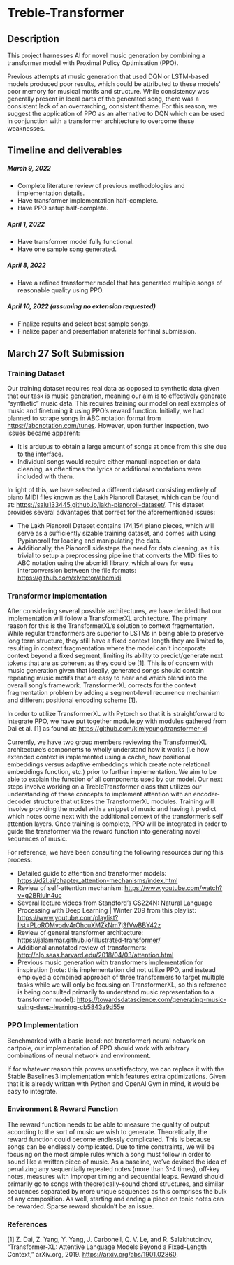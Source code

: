 # Treble-Transformer

## Description

This project harnesses AI for novel music generation by combining a transformer model with Proximal Policy Optimisation (PPO). 

Previous attempts at music generation that used DQN or LSTM-based models produced poor results, which could be attributed to these models' poor memory for musical motifs and structure. While consistency was generally present in local parts of the generated song, there was a consistent lack of an overrarching, consistent theme. For this reason, we suggest the application of PPO as an alternative to DQN which can be used in conjunction with a transformer architecture to overcome these weaknesses. 


## Timeline and deliverables

##### March 9, 2022
* Complete literature review of previous methodologies and implementation details.
* Have transformer implementation half-complete. 
* Have PPO setup half-complete.

##### April 1, 2022 
* Have transformer model fully functional.
* Have one sample song generated.

##### April 8, 2022
* Have a refined transformer model that has generated multiple songs of reasonable quality using PPO. 

##### April 10, 2022 (assuming no extension requested)
* Finalize results and select best sample songs. 
* Finalize paper and presentation materials for final submission.


## March 27 Soft Submission 

### Training Dataset
Our training dataset requires real data as opposed to synthetic data given that our task is music generation, meaning our aim is to effectively generate “synthetic” music data. This requires training our model on real examples of music and finetuning it using PPO’s reward function. Initially, we had planned to scrape songs in ABC notation format from https://abcnotation.com/tunes. However, upon further inspection, two issues became apparent:
* It is arduous to obtain a large amount of songs at once from this site due to the interface. 
* Individual songs would require either manual inspection or data cleaning, as oftentimes the lyrics or additional annotations were included with them. 

In light of this, we have selected a different dataset consisting entirely of piano MIDI files known as the Lakh Pianoroll Dataset, which can be found at: https://salu133445.github.io/lakh-pianoroll-dataset/. This dataset provides several advantages that correct for the aforementioned issues: 
* The Lakh Pianoroll Dataset contains 174,154 piano pieces, which will serve as a sufficiently sizable training dataset, and comes with using Pypianoroll for loading and manipulating the data.
* Additionally, the Pianoroll sidesteps the need for data cleaning, as it is trivial to setup a preprocessing pipeline that converts the MIDI files to ABC notation using the abcmidi library, which allows for easy interconversion between the file formats: https://github.com/xlvector/abcmidi

### Transformer Implementation
After considering several possible architectures, we have decided that our implementation will follow a TransformerXL architecture. The primary reason for this is the TransformerXL’s solution to context fragmentation. While regular transformers are superior to LSTMs in being able to preserve long term structure, they still have a fixed context length they are limited to, resulting in context fragmentation where the model can't incorporate context beyond a fixed segment, limiting its ability to predict/generate next tokens that are as coherent as they could be [1]. This is of concern with music generation given that ideally, generated songs should contain repeating music motifs that are easy to hear and which blend into the overall song’s framework. TransformerXL corrects for the context fragmentation problem by adding a segment-level recurrence mechanism and different positional encoding scheme [1]. 

In order to utilize TransformerXL with Pytorch so that it is straightforward to integrate PPO, we have put together module.py with modules gathered from Dai et al. [1] as found at: https://github.com/kimiyoung/transformer-xl

Currently, we have two group members reviewing the TransformerXL architecture’s components to wholly understand how it works (i.e how extended context is implemented using a cache, how positional embeddings versus adaptive embeddings which create note relational embeddings function, etc.) prior to further implementation. We aim to be able to explain the function of all components used by our model. Our next steps involve working on a TrebleTransformer class that utilizes our understanding of these concepts to implement attention with an encoder-decoder structure that utilizes the TransformerXL modules. Training will involve providing the model with a snippet of music and having it predict which notes come next with the additional context of the transformer’s self attention layers. Once training is complete, PPO will be integrated in order to guide the transformer via the reward function into generating novel sequences of music.

For reference, we have been consulting the following resources during this process: 
* Detailed guide to attention and transformer models: https://d2l.ai/chapter_attention-mechanisms/index.html
* Review of self-attention mechanism: https://www.youtube.com/watch?v=g2BRIuln4uc
* Several lecture videos from Standford’s CS224N: Natural Language Processing with Deep Learning | Winter 209 from this playlist: https://www.youtube.com/playlist?list=PLoROMvodv4rOhcuXMZkNm7j3fVwBBY42z
* Review of general transformer architecture: https://jalammar.github.io/illustrated-transformer/
* Additional annotated review of transformers: http://nlp.seas.harvard.edu/2018/04/03/attention.html
* Previous music generation with transformers implementation for inspiration (note: this implementation did not utilize PPO, and instead employed a combined approach of three transformers to target multiple tasks while we will only be focusing on TransformerXL, so this reference is being consulted primarily to understand music representation to a transformer model): https://towardsdatascience.com/generating-music-using-deep-learning-cb5843a9d55e

### PPO Implementation

Benchmarked with a basic (read: not transformer) neural network on cartpole, our implementation of PPO should work with arbitrary combinations of neural network and environment.

If for whatever reason this proves unsatisfactory, we can replace it with the Stable Baselines3 implementation which features extra optimizations. Given that it is already written with Python and OpenAI Gym in mind, it would be easy to integrate.

### Environment & Reward Function

The reward function needs to be able to measure the quality of output according to the sort of music we wish to generate. Theoretically, the reward function could become endlessly complicated. This is because songs can be endlessly complicated. Due to time constraints, we will be focusing on the most simple rules which a song must follow in order to sound like a written piece of music. As a baseline, we’ve devised the idea of penalizing any sequentially repeated notes (more than 3-4 times), off-key notes, measures with improper timing and sequential leaps. Reward should primarily go to songs with theoretically-sound chord structures, and similar sequences separated by more unique sequences as this comprises the bulk of any composition. As well, starting and ending a piece on tonic notes can be rewarded. Sparse reward shouldn’t be an issue.

### References
[1] 	Z. Dai, Z. Yang, Y. Yang, J. Carbonell, Q. V. Le, and R. Salakhutdinov, “Transformer-XL: Attentive Language Models Beyond a Fixed-Length Context,” arXiv.org, 2019. https://arxiv.org/abs/1901.02860.

